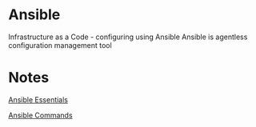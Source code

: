 # Ansible
Infrastructure as a Code - configuring using Ansible
Ansible is agentless configuration management tool

# Notes
[Ansible Essentials](./ansible-essentials.md)

[Ansible Commands](./ansible-commands.md)
